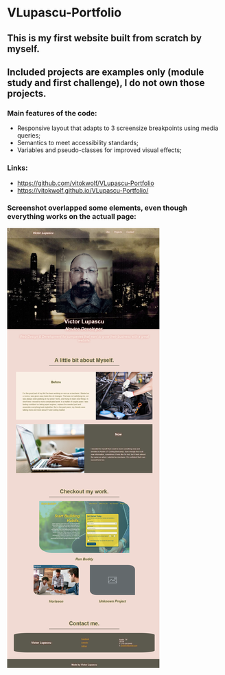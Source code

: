 # VLupascu-Portfolio

## This is my first website built from scratch by myself. 
## Included projects are  examples only (module study and first challenge), I do not own those projects.

### Main features of the code:

* Responsive layout that adapts to 3 screensize breakpoints using media queries;
* Semantics to meet accessibility standards;
* Variables and pseudo-classes for improved visual effects;

### Links:

- https://github.com/vitokwolf/VLupascu-Portfolio
- https://vitokwolf.github.io/VLupascu-Portfolio/

### Screenshot overlapped some elements, even though everything works on the actuall page:

![GitHub Logo](./assets/images/Portfolio-screenshot2.png)
